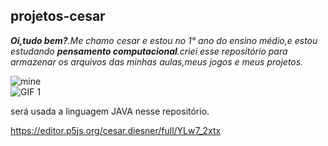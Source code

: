 ## projetos-cesar
***Oi,tudo bem?**.Me chamo cesar e estou no 1° ano do ensino médio,e estou estudando **pensamento computacional**.criei esse repositório para armazenar os arquivos das minhas aulas,meus jogos e meus projetos.*


![mine](https://media1.giphy.com/media/cuHjncTuHW40g/100.webp?cid=790b761175di2ie4j6l1wtu7usmnu7y1x0fzm66mojq2nbez&ep=v1_gifs_search&rid=100.webp&ct=g)       
            ![GIF 1](https://media0.giphy.com/media/fCSxHT0lQJV1C/200.webp?cid=790b761175di2ie4j6l1wtu7usmnu7y1x0fzm66mojq2nbez&ep=v1_gifs_search&rid=200.webp&ct=g)
       
será usada a linguagem JAVA nesse repositório.

https://editor.p5js.org/cesar.diesner/full/YLw7_2xtx
